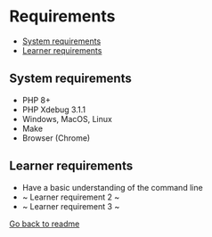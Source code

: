 # Requirements

- [System requirements](#system-requirements)
- [Learner requirements](#learner-requirements)

## System requirements
- PHP 8+
- PHP Xdebug 3.1.1
- Windows, MacOS, Linux
- Make
- Browser (Chrome)

## Learner requirements
- Have a basic understanding of the command line
- ~ Learner requirement 2 ~
- ~ Learner requirement 3 ~

[Go back to readme](../README.md)